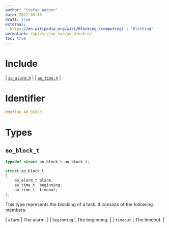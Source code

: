 ```yaml
---
author: "Stefan Wagner"
date: 2022-09-13
draft: true
external:
- https://en.wikipedia.org/wiki/Blocking_(computing) : "Blocking"
permalink: /api/src/ao_sys/ao_block.h/
toc: true
---
```


# Include

| [`ao_alarm.h`](ao_alarm.h.md) |
| [`ao_time.h`](ao_time.h.md) |

# Identifier

```c
#define AO_BLOCK
```

# Types

## `ao_block_t`

```c
typedef struct ao_block_t ao_block_t;
```

```c
struct ao_block_t
{
    ao_alarm_t alarm;
    ao_time_t  beginning;
    ao_time_t  timeout;
};
```

This type represents the blocking of a task. It consists of the following members.

| `alarm` | The alarm. |
| `beginning` | The beginning. |
| `timeout` | The timeout. |
